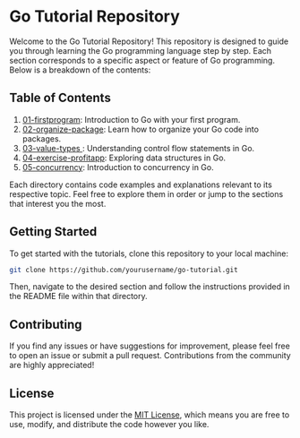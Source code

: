 # Go Tutorial Repository

Welcome to the Go Tutorial Repository! This repository is designed to guide you through learning the Go programming language step by step. Each section corresponds to a specific aspect or feature of Go programming. Below is a breakdown of the contents:

## Table of Contents

1. [01-firstprogram](01-firstprogram): Introduction to Go with your first program.
2. [02-organize-package](02-organize-package): Learn how to organize your Go code into packages.
3. [03-value-types ](03-controlflow): Understanding control flow statements in Go.
4. [04-exercise-profitapp](04-datastructures): Exploring data structures in Go.
5. [05-concurrency](05-concurrency): Introduction to concurrency in Go.

Each directory contains code examples and explanations relevant to its respective topic. Feel free to explore them in order or jump to the sections that interest you the most.

## Getting Started

To get started with the tutorials, clone this repository to your local machine:

```bash
git clone https://github.com/yourusername/go-tutorial.git
```

Then, navigate to the desired section and follow the instructions provided in the README file within that directory.

## Contributing

If you find any issues or have suggestions for improvement, please feel free to open an issue or submit a pull request. Contributions from the community are highly appreciated!

## License

This project is licensed under the [MIT License](LICENSE), which means you are free to use, modify, and distribute the code however you like.
